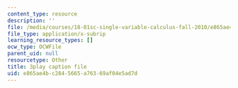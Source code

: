 ```yaml
---
content_type: resource
description: ''
file: /media/courses/18-01sc-single-variable-calculus-fall-2010/e865ae4bc2845665a76369af04e5ad7d_kCPVBl953eY.vtt
file_type: application/x-subrip
learning_resource_types: []
ocw_type: OCWFile
parent_uid: null
resourcetype: Other
title: 3play caption file
uid: e865ae4b-c284-5665-a763-69af04e5ad7d
---
```

